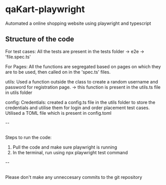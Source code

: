 # qaKart-playwright
Automated a online shopping website using playwright and typescript

Structure of the code
--
For test cases: All the tests are present in the tests folder -> e2e -> 'file.spec.ts'

For Pages: All the functions are segregated based on pages on which they are to be used, then called on in the 'spec.ts' files.

utils: Used a function outside the class to create a random username and password for registration page. -> this function is present in the utils.ts file in utils folder

config: Credentials: created a config.ts file in the utils folder to store the credentials and utilise them for login and order placement test cases. Utilised a TOML file which is present in config.toml

--
##
Steps to run the code:
1. Pull the code and make sure playwright is running
2. In the terminal, run using npx playwright test command

--
## 
Please don't make any unneccesary commits to the git repository